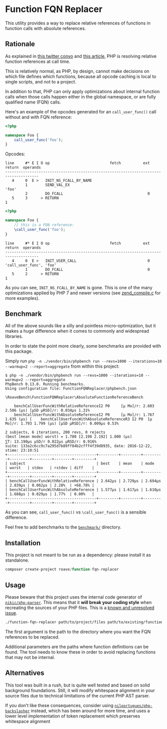# Function FQN Replacer

This utility provides a way to replace relative references of functions in
function calls with absolute references.

## Rationale

As explained in [this twitter convo](https://twitter.com/Ocramius/status/811504929357660160) and
[this article](https://veewee.github.io/blog/optimizing-php-performance-by-fq-function-calls/),
PHP is resolving relative function references at call time.

This is relatively normal, as PHP, by design, cannot make decisions on which file defines which
functions, because all opcode caching is local to single scripts, and not to a project.

In addition to that, PHP can only apply optimizations about internal function calls when those
calls happen either in the global namespace, or are fully qualified name (FQN) calls.

Here's an example of the opcodes generated for an `call_user_func()` call without and with
FQN reference:


```php
<?php

namespace Foo {
    call_user_func('foo');
}
```

Opcodes:

```
line     #* E I O op                           fetch          ext  return  operands
-------------------------------------------------------------------------------------
   4     0  E >   INIT_NS_FCALL_BY_NAME                                    
         1        SEND_VAL_EX                                              'foo'
         2        DO_FCALL                                      0          
   5     3      > RETURN                                                   1
```


```php
<?php

namespace Foo {
    // this is a FQN reference:
    \call_user_func('foo');
}
```

```
line     #* E I O op                           fetch          ext  return  operands
-------------------------------------------------------------------------------------
   4     0  E >   INIT_USER_CALL                                0          'call_user_func', 'foo'
         1        DO_FCALL                                      0          
   5     2      > RETURN                                                   1
```

As you can see, `INIT_NS_FCALL_BY_NAME` is gone. This is one of the many optimizations
applied by PHP 7 and newer versions (see
[zend_compile.c](https://github.com/php/php-src/blob/PHP-7.1/Zend/zend_compile.c) for more
examples).

## Benchmark

All of the above sounds like a silly and pointless micro-optimization, but it makes a huge
difference when it comes to commonly and widespread libraries.

In order to state the point more clearly, some benchmarks are provided with this package.

Simply run `php -n ./vendor/bin/phpbench run --revs=1000 --iterations=10 --warmup=2 --report=aggregate`
from within this project:

```
$ php -n ./vendor/bin/phpbench run --revs=1000 --iterations=10 --warmup=2 --report=aggregate
PhpBench 0.13.0. Running benchmarks.
Using configuration file: FunctionFQNReplacer/phpbench.json

\RoaveBench\FunctionFQNReplacer\AbsoluteFunctionReferenceBench

    benchCallUserFuncWithRelativeReferenceI2 P0 	[μ Mo]/r: 2.603 2.586 (μs) [μSD μRSD]/r: 0.034μs 1.31%
    benchCallUserFuncWithAbsoluteReferenceI2 P0 	[μ Mo]/r: 1.767 1.635 (μs) [    benchCallUserFuncWithAbsoluteReferenceR3 I2 P0 	[μ Mo]/r: 1.793 1.799 (μs) [μSD μRSD]/r: 0.009μs 0.53%

2 subjects, 6 iterations, 200 revs, 0 rejects
(best [mean mode] worst) = 1.780 [2.198 2.192] 1.800 (μs)
⅀T: 13.190μs μSD/r 0.022μs μRSD/r: 0.916%
suite: 133a2c6cc9c7a295d7b89ff84b2cfff4f39d8935, date: 2016-12-22, stime: 23:10:51
+----------------------------------------+---------+---------+---------+---------+---------+--------+---------+
| subject                                | best    | mean    | mode    | worst   | stdev   | rstdev | diff    |
+----------------------------------------+---------+---------+---------+---------+---------+--------+---------+
| benchCallUserFuncWithRelativeReference | 2.642μs | 2.729μs | 2.694μs | 2.839μs | 0.062μs | 2.28%  | +68.78% |
| benchCallUserFuncWithAbsoluteReference | 1.577μs | 1.617μs | 1.610μs | 1.688μs | 0.029μs | 1.77%  | 0.00%   |
+----------------------------------------+---------+---------+---------+---------+---------+--------+---------+
```

As you can see, `call_user_func()` vs `\call_user_func()` is a sensible difference.

Feel free to add benchmarks to the [`benchmark/`](benchmark) directory.

## Installation

This project is not meant to be run as a dependency: please install it as standalone.

```php
composer create-project roave/function-fqn-replacer
```

## Usage

Please beware that this project uses the internal code generator of
[`nikic/php-parser`](https://github.com/nikic/PHP-Parser). This means that it
**will break your coding style** when recreating the sources of your PHP files. This is a
[known and unresolved issue](https://github.com/nikic/PHP-Parser/issues/41).

```sh
./function-fqn-replacer path/to/project/files path/to/existing/functions another/path/to/existing/functions
```

The first argument is the path to the directory where you want the FQN references to be
replaced.

Additional parameters are the paths where function definitions can be found. The tool
needs to know these in order to avoid replacing functions that may not be internal.

## Alternatives

This tool was built in a rush, but is quite well tested and based on solid background
foundations. Still, it will modify whitespace alignment in your source files due to
technical limitations of the current PHP AST parser.

If you don't like these consequences, consider using 
[`nilportugues/php-backslasher`](https://github.com/nilportugues/php-backslasher) instead,
which has been around for more time, and uses a lower level implementation of token
replacement which preserves whitespace alignment
